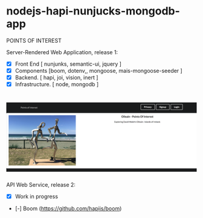 # nodejs-hapi-nunjucks-mongodb-app

POINTS OF INTEREST

Server-Rendered Web Application, release 1:

* [x] Front End [ nunjunks, semantic-ui, jquery ]
* [x] Components [boom, dotenv,, mongoose, mais-mongoose-seeder ]
* [x] Backend. [ hapi, joi, vision, inert ]
* [x] Infrastructure. [ node, mongodb ]

# ![](preview_r1.png)


API Web Service, release 2:

* [x] Work in progress
* [-] Boom (https://github.com/hapijs/boom)
